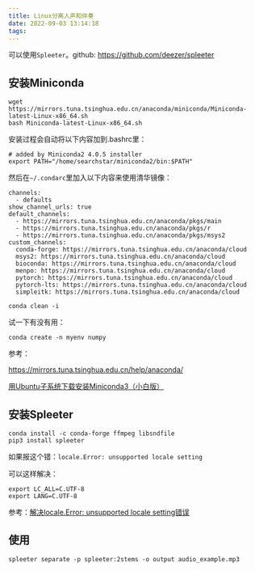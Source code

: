 ```yaml
---
title: Linux分离人声和伴奏
date: 2022-09-03 13:14:18
tags:
---
```


可以使用`Spleeter`。github: <https://github.com/deezer/spleeter>

## 安装Miniconda

```shell
wget https://mirrors.tuna.tsinghua.edu.cn/anaconda/miniconda/Miniconda-latest-Linux-x86_64.sh
bash Miniconda-latest-Linux-x86_64.sh
```

安装过程会自动将以下内容加到.bashrc里：

```shell
# added by Miniconda2 4.0.5 installer
export PATH="/home/searchstar/miniconda2/bin:$PATH"
```

然后在`~/.condarc`里加入以下内容来使用清华镜像：

```text
channels:
  - defaults
show_channel_urls: true
default_channels:
  - https://mirrors.tuna.tsinghua.edu.cn/anaconda/pkgs/main
  - https://mirrors.tuna.tsinghua.edu.cn/anaconda/pkgs/r
  - https://mirrors.tuna.tsinghua.edu.cn/anaconda/pkgs/msys2
custom_channels:
  conda-forge: https://mirrors.tuna.tsinghua.edu.cn/anaconda/cloud
  msys2: https://mirrors.tuna.tsinghua.edu.cn/anaconda/cloud
  bioconda: https://mirrors.tuna.tsinghua.edu.cn/anaconda/cloud
  menpo: https://mirrors.tuna.tsinghua.edu.cn/anaconda/cloud
  pytorch: https://mirrors.tuna.tsinghua.edu.cn/anaconda/cloud
  pytorch-lts: https://mirrors.tuna.tsinghua.edu.cn/anaconda/cloud
  simpleitk: https://mirrors.tuna.tsinghua.edu.cn/anaconda/cloud
```

```shell
conda clean -i
```

试一下有没有用：

```shell
conda create -n myenv numpy
```

参考：

<https://mirrors.tuna.tsinghua.edu.cn/help/anaconda/>

[用Ubuntu子系统下载安装Miniconda3（小白版）](https://blog.csdn.net/wangcassy/article/details/123578709)

## 安装Spleeter

```shell
conda install -c conda-forge ffmpeg libsndfile
pip3 install spleeter
```

如果报这个错：`locale.Error: unsupported locale setting`

可以这样解决：

```shell
export LC_ALL=C.UTF-8
export LANG=C.UTF-8
```

参考：[解决locale.Error: unsupported locale setting错误](https://zhuanlan.zhihu.com/p/61551172)

## 使用

```shell
spleeter separate -p spleeter:2stems -o output audio_example.mp3
```
